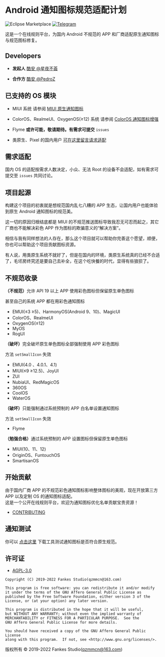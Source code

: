 # Android 通知图标规范适配计划

![Eclipse Marketplace](https://img.shields.io/badge/license-AGPL3.0-blue)
[![Telegram](https://img.shields.io/badge/Follow-Telegram-blue.svg?logo=telegram)](https://t.me/XiaofangInternet)

这是一个在线规则平台，为国内 Android 不规范的 APP 和厂商适配原生通知图标与规范图标修复。

## Developers

- <b>发起人</b> [酷安 @星夜不荟](http://www.coolapk.com/u/876977)

- <b>合作方</b> [酷安 @PedroZ](http://www.coolapk.com/u/1157881)

## 已支持的 OS 模块

- MIUI 系统 请参阅 [MIUI 原生通知图标](https://github.com/fankes/MIUINativeNotifyIcon)

- ColorOS、RealmeUI、OxygenOS(≥12) 系统 请参阅 [ColorOS 通知图标增强](https://github.com/fankes/ColorOSNotifyIcon)

- Flyme <b>或许可能，敬请期待。有需求可提交</b> `issues`

- 类原生、Pixel 的国内用户 [可在这里留言请求适配](https://github.com/fankes/AndroidNotifyIconAdapt/issues/102)

## 需求适配

国内 OS 的适配按需求人数决定，小众、无法 Root 的设备不会适配，如有需求可提交至 `issues` 共同讨论。

## 项目起源

构建这个项目的初衷就是想规范国内乱七八糟的 APP 生态，让国内用户也能体验到原生 Android 通知图标的规范美。

这一切的原因归根结底都是 MIUI 的不规范推送图标导致我忍无可忍而起之，其它厂商也不能解决彩色 APP 作为图标的欺骗意义的“解决方案”。

相信与我有同样想法的人存在，那么这个项目就可以帮助你完善这个愿望，顺便，你也可以帮助这个项目贡献图标资源。

有人说，用类原生系统不就好了，但是在国内的环境，类原生系统真的已经不合适了，毛坯房终究还是要自己去补全，在这个吃快餐的时代，显得有些狼狈了。

## 不规范收录

<strong>（不规范）</strong>允许 API 19 以上 APP 使用彩色图标但保留原生单色图标

甚至自己的系统 APP 都在用彩色通知图标

- EMUI(≤3 ≥5)、HarmonyOS(Android 9、10)、MagicUI
- ColorOS、RealmeUI
- OxygenOS(≤12)
- MyOS
- RogUI

<strong>（破坏）</strong>完全破坏原生单色图标全部强制使用 APP 彩色图标

方法 `setSmallIcon` 失效

- EMUI(4.0 、4.0.1、4.1)
- MIUI(≤9 ≥12.5)、JoyUI
- ZUI
- NubiaUI、RedMagicOS
- 360OS
- CoolOS
- WaterOS

<strong>（破坏）</strong>只能强制通过系统预制的 APP 白名单设置通知图标

方法 `setSmallIcon` 失效

- Flyme

<strong>（勉强合格）</strong>通过系统预制的 APP 设置图标但保留原生单色图标

- MIUI(10、11、12)
- OriginOS、FuntouchOS
- SmartisanOS

## 开始贡献

由于国内厂商 APP 的不规范彩色通知图标影响整体图标的美观，现在开放第三方 APP 以及定制 OS 的通知图标适配。<br/>
这是一个公开在线规则平台，欢迎为通知图标优化名单贡献宝贵资源！<br/>

- [CONTRIBUTING](https://github.com/fankes/AndroidNotifyIconAdapt/blob/main/CONTRIBUTING.md)

## 通知测试

你可以 [点击这里](https://github.com/fankes/AndroidNotifyIconAdapt/raw/main/tool/NotifyTester.apk) 下载工具测试通知图标是否符合原生规范。

## 许可证

- [AGPL-3.0](https://www.gnu.org/licenses/agpl-3.0.html)

```
Copyright (C) 2019-2022 Fankes Studio(qzmmcn@163.com)

This program is free software: you can redistribute it and/or modify
it under the terms of the GNU Affero General Public License as
published by the Free Software Foundation, either version 3 of the
License, or (at your option) any later version.

This program is distributed in the hope that it will be useful,
but WITHOUT ANY WARRANTY; without even the implied warranty of
MERCHANTABILITY or FITNESS FOR A PARTICULAR PURPOSE.  See the
GNU Affero General Public License for more details.

You should have received a copy of the GNU Affero General Public License
along with this program.  If not, see <http://www.gnu.org/licenses/>.
```

版权所有 © 2019-2022 Fankes Studio(qzmmcn@163.com)
